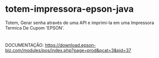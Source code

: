 # totem-impressora-epson-java
Totem, Gerar senha através de uma API e imprimi-la em uma Impressora Termica De Cupom 'EPSON'. 

#
DOCUMENTAÇÃO:
https://download.epson-biz.com/modules/pos/index.php?page=prod&pcat=3&pid=37
